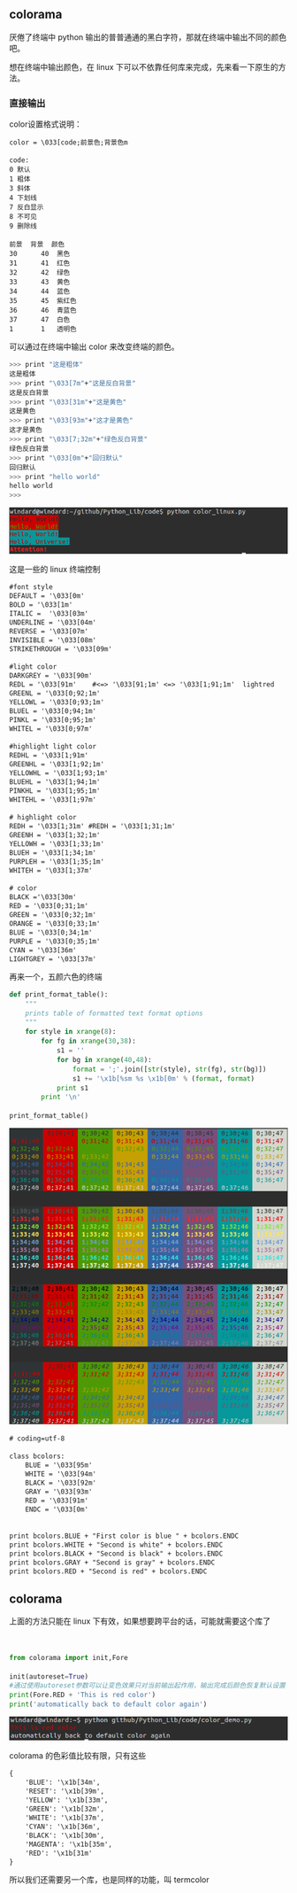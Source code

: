 ## colorama

厌倦了终端中 python 输出的普普通通的黑白字符，那就在终端中输出不同的颜色吧。

想在终端中输出颜色，在 linux 下可以不依靠任何库来完成，先来看一下原生的方法。

### 直接输出

color设置格式说明：

```
color = \033[code;前景色;背景色m

code:
0 默认
1 粗体
3 斜体
4 下划线
7 反白显示
8 不可见
9 删除线

前景  背景  颜色
30      40  黑色
31      41  红色
32      42  绿色
33      43  黄色
34      44  蓝色
35      45  紫红色
36      46  青蓝色
37      47  白色
1       1   透明色
```

可以通过在终端中输出 color 来改变终端的颜色。

```bash
>>> print "这是粗体"
这是粗体
>>> print "\033[7m"+"这是反白背景"
这是反白背景
>>> print "\033[31m"+"这是黄色"
这是黄色
>>> print "\033[93m"+"这才是黄色"
这才是黄色
>>> print "\033[7;32m"+"绿色反白背景"
绿色反白背景
>>> print "\033[0m"+"回归默认"
回归默认
>>> print "hello world"
hello world
>>>
```

![color_linux](images/color_linux.png)

这是一些的 linux 终端控制

```
#font style
DEFAULT = '\033[0m'
BOLD = '\033[1m'
ITALIC =  '\033[03m'
UNDERLINE = '\033[04m'
REVERSE = '\033[07m'
INVISIBLE = '\033[08m'
STRIKETHROUGH = '\033[09m'

#light color
DARKGREY = '\033[90m'
REDL = '\033[91m'    #<=> '\033[91;1m' <=> '\033[1;91;1m'  lightred
GREENL = '\033[0;92;1m'
YELLOWL = '\033[0;93;1m'
BLUEL = '\033[0;94;1m'
PINKL = '\033[0;95;1m'
WHITEL = '\033[0;97m'

#highlight light color
REDHL = '\033[1;91m'
GREENHL = '\033[1;92;1m'
YELLOWHL = '\033[1;93;1m'
BLUEHL = '\033[1;94;1m'
PINKHL = '\033[1;95;1m'
WHITEHL = '\033[1;97m'

# highlight color
REDH = '\033[1;31m' #REDH = '\033[1;31;1m'
GREENH = '\033[1;32;1m'
YELLOWH = '\033[1;33;1m'
BLUEH = '\033[1;34;1m'
PURPLEH = '\033[1;35;1m'
WHITEH = '\033[1;37m'

# color
BLACK ='\033[30m'
RED = '\033[0;31;1m'
GREEN = '\033[0;32;1m'
ORANGE = '\033[0;33;1m'
BLUE = '\033[0;34;1m'
PURPLE = '\033[0;35;1m'
CYAN = '\033[36m'
LIGHTGREY = '\033[37m'
```

再来一个，五颜六色的终端

```python
def print_format_table():
    """
    prints table of formatted text format options
    """
    for style in xrange(8):
        for fg in xrange(30,38):
            s1 = ''
            for bg in xrange(40,48):
                format = ';'.join([str(style), str(fg), str(bg)])
                s1 += '\x1b[%sm %s \x1b[0m' % (format, format)
            print s1
        print '\n'

print_format_table()
```

![color_row](images/color_row.png)


```
# coding=utf-8

class bcolors:
    BLUE = '\033[95m'
    WHITE = '\033[94m'
    BLACK = '\033[92m'
    GRAY = '\033[93m'
    RED = '\033[91m'
    ENDC = '\033[0m'


print bcolors.BLUE + "First color is blue " + bcolors.ENDC
print bcolors.WHITE + "Second is white" + bcolors.ENDC
print bcolors.BLACK + "Second is black" + bcolors.ENDC
print bcolors.GRAY + "Second is gray" + bcolors.ENDC
print bcolors.RED + "Second is red" + bcolors.ENDC
```

## colorama

上面的方法只能在 linux 下有效，如果想要跨平台的话，可能就需要这个库了

```python


from colorama import init,Fore

init(autoreset=True)
#通过使用autoreset参数可以让变色效果只对当前输出起作用，输出完成后颜色恢复默认设置
print(Fore.RED + 'This is red color')
print('automatically back to default color again')

```

![color_demo](images/color_demo.png)

colorama 的色彩值比较有限，只有这些

```
{
    'BLUE': '\x1b[34m',
    'RESET': '\x1b[39m',
    'YELLOW': '\x1b[33m',
    'GREEN': '\x1b[32m',
    'WHITE': '\x1b[37m',
    'CYAN': '\x1b[36m',
    'BLACK': '\x1b[30m',
    'MAGENTA': '\x1b[35m',
    'RED': '\x1b[31m'
}
```

所以我们还需要另一个库，也是同样的功能，叫 termcolor
